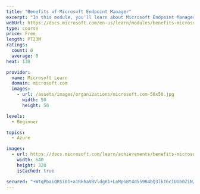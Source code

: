 ```yaml
---
title: "Benefits of Microsoft Endpoint Manager"
excerpt: "In this module, you'll learn about Microsoft Endpoint Manager benefits, including how it increases security and productivity, provides flexibility, and maximizes your investment."
webUrl: https://docs.microsoft.com/en-us/learn/modules/benefits-microsoft-endpoint-manager/
type: course
price: Free
length: PT23M
ratings:
  count: 0
  average: 0
heat: 130

provider:
  name: Microsoft Learn
  domain: microsoft.com
  images:
    - url: /assets/images/organizations/microsoft.com-50x50.jpg
      width: 50
      height: 50

levels:
  - Beginner

topics:
  - Azure

images:
  - url: https://docs.microsoft.com/learn/achievements/benefits-microsoft-endpoint-manager-social.png
    width: 640
    height: 320
    isCached: true

secured: "+WtqPbaiQRSi01+a1RkhaVBVldgK1+LnMpGBt4d559B4bQ3lkT6cIUUb0ZiN/oYvW8cCgFdwqtt9eXgeyxf43BSiWHBjlcIIdDQ7QE1FmI5JHAK0uC9a+lgQS/ra0xFPsW5kcZq5LlwWt8zvqBFbk6zkzHa0Vb+AfX03+3evyhpeDvqt9YWKWYY9sySusQ/u+WgHw8/fxkNM6bS/c0i16OzQxElFYZx0P8Hi7+bADzpQWWLk14hpQhHoaPlcUBdKScJ7g3nhg8yihAUPywcC6aC8CLrm6DtSxg/hPH2KqyHUbEbJbkuCjz1C7p0rWnsvyljZv5wkjsF6qLq/pS8h8KvLHLOoG8AT4J4TGVjKyBpfATsSaKilR11XHicQlGr/KMMH2UeiSjqCwv2iO+u3NWrI0tSRpn76fzPGvb22dgw=;KQANoZzO4QMBy+vU4lagiw=="
---
```


